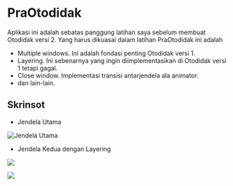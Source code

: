 # PraOtodidak

Aplikasi ini adalah sebatas panggung latihan saya sebelum membuat Otodidak versi 2. Yang harus dikuasai dalam latihan PraOtodidak ini adalah

- Multiple windows. Ini adalah fondasi penting Otodidak versi 1. 
- Layering. Ini sebenarnya yang ingin diimplementasikan di Otodidak versi 1 tetapi gagal. 
- Close window. Implementasi transisi antarjendela ala animator. 
- dan lain-lain. 

## Skrinsot

* Jendela Utama

![Jendela Utama](https://malsasa.files.wordpress.com/2014/08/github12.png)

* Jendela Kedua dengan Layering

![](https://malsasa.files.wordpress.com/2014/08/github13.png)

![](https://malsasa.files.wordpress.com/2014/08/github14.png)
